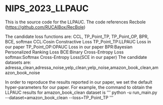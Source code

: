 # NIPS_2023_LLPAUC
This is the source code for the LLPAUC. The code references Recbole (https://github.com/RUCAIBox/RecBole)

The candidate loss functions are: CCL, TP_Point_TP, TP_Point_OP, BPR, BCE, softmax
CCL:Cosin Constractive Loss
TP_Point_TP:LLPAUC Loss in our paper
TP_Point_OP:OPAUC Loss in our paper
BPR:Bayesian Personalized Ranking Loss
BCE:Binary Cross-Entropy Loss
softmax:Softmax Cross-Entropy Loss(SCE in our paper)
The candidate datasets are: adressa_clean,adressa_noise,yelp_clean,yelp_noise,amazon_book_clean,amazon_book_noise

In order to reproduce the results reported in our paper, we set the default hyper-parameters for our paper.
For example, the command to obtain the LLPAUC results for amazon_book_clean dataset is
'''
python -u run_main.py --dataset=amazon_book_clean --loss=TP_Point_TP
'''
